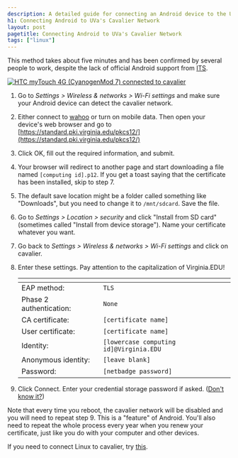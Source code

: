 ```yaml
---
description: A detailed guide for connecting an Android device to the University of Virginia's secure wireless network, cavalier.
h1: Connecting Android to UVa's Cavalier Network
layout: post
pagetitle: Connecting Android to UVa's Cavalier Network
tags: ["linux"]
---
```


This method takes about five minutes and has been confirmed by several people to work, despite the lack of official Android support from [ITS](http://its.virginia.edu/mobile/android.html#wireless).

<a href="/img/android-on-cavalier-connected.jpg" class="nounderline" title="HTC myTouch 4G (CyanogenMod 7) connected to cavalier"><img src="/img/android-on-cavalier-connected.jpg" class="right" alt="HTC myTouch 4G (CyanogenMod 7) connected to cavalier"></a>

1. Go to _Settings > Wireless & networks > Wi-Fi settings_ and make sure your Android device can detect the cavalier network.

1. Either connect to [wahoo](http://its.virginia.edu/mobile/android.html#wireless) or turn on mobile data. Then open your device's web browser and go to [https://standard.pki.virginia.edu/pkcs12/](https://standard.pki.virginia.edu/pkcs12/)

1. Click OK, fill out the required information, and submit.

1. Your browser will redirect to another page and start downloading a file named `[computing id].p12`. If you get a toast saying that the certificate has been installed, skip to step 7.

1. The default save location might be a folder called something like "Downloads", but you need to change it to `/mnt/sdcard`. Save the file.

1. Go to _Settings > Location > security_ and click "Install from SD card" (sometimes called "Install from device storage"). Name your certificate whatever you want.

1. Go back to _Settings > Wireless & networks > Wi-Fi settings_ and click on cavalier.

1. Enter these settings. Pay attention to the capitalization of Virginia.EDU!

   | <!-- -->                | <!-- -->                                |
   | ----------------------- | --------------------------------------- |
   | EAP method:             | `TLS`                                   |
   | Phase 2 authentication: | `None`                                  |
   | CA certificate:         | `[certificate name]`                    |
   | User certificate:       | `[certificate name]`                    |
   | Identity:               | `[lowercase computing id]@Virginia.EDU` |
   | Anonymous identity:     | `[leave blank]`                         |
   | Password:               | `[netbadge password]`                   |

1. Click Connect. Enter your credential storage password if asked. ([Don't know it?](https://www.google.com/search?q=android+reset+credential+storage+password))

Note that every time you reboot, the cavalier network will be disabled and you will need to repeat step 9. This is a "feature" of Android. You'll also need to repeat the whole process every year when you renew your certificate, just like you do with your computer and other devices.

If you need to connect Linux to cavalier, try [this](http://uvalug.org/wiki/Cavalier_Wireless_with_Network_Manager).
